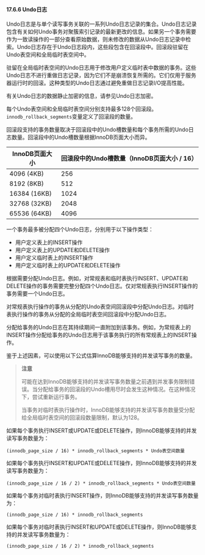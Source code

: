 #### 17.6.6 Undo日志

Undo日志是与单个读写事务关联的一系列Undo日志记录的集合。Undo日志记录包含有关如何Undo事务对聚簇索引记录的最新更改的信息。如果另一个事务需要作为一致读操作的一部分查看原始数据，则未修改的数据从Undo日志记录中检索。Undo日志存在于Undo日志段内，这些段包含在回滚段中。回滚段驻留在Undo表空间和全局临时表空间中。

驻留在全局临时表空间的Undo日志用于修改用户定义临时表中数据的事务。这些Undo日志不进行重做日志记录，因为它们不是崩溃恢复所需的。它们仅用于服务器运行时的回滚。这种类型的Undo日志通过避免重做日志记录I/O提高性能。

有关Undo日志的数据静止加密的信息，请参见Undo日志加密。

每个Undo表空间和全局临时表空间分别支持最多128个回滚段。`innodb_rollback_segments`变量定义了回滚段的数量。

回滚段支持的事务数量取决于回滚段中的Undo槽数量和每个事务所需的Undo日志数量。回滚段中的Undo槽数量根据InnoDB页面大小而异。

| InnoDB页面大小 | 回滚段中的Undo槽数量（InnoDB页面大小 / 16） |
| -------------- | ------------------------------------------- |
| 4096 (4KB)     | 256                                         |
| 8192 (8KB)     | 512                                         |
| 16384 (16KB)   | 1024                                        |
| 32768 (32KB)   | 2048                                        |
| 65536 (64KB)   | 4096                                        |

一个事务最多被分配四个Undo日志，分别用于以下操作类型：

- 用户定义表上的INSERT操作
- 用户定义表上的UPDATE和DELETE操作
- 用户定义临时表上的INSERT操作
- 用户定义临时表上的UPDATE和DELETE操作

根据需要分配Undo日志。例如，对常规表和临时表执行INSERT、UPDATE和DELETE操作的事务需要完整分配四个Undo日志。仅对常规表执行INSERT操作的事务需要一个Undo日志。

对常规表执行操作的事务从分配的Undo表空间回滚段中分配Undo日志。对临时表执行操作的事务从分配的全局临时表空间回滚段中分配Undo日志。

分配给事务的Undo日志在其持续期间一直附加到该事务。例如，为常规表上的INSERT操作分配给事务的Undo日志用于该事务执行的所有常规表上的INSERT操作。

鉴于上述因素，可以使用以下公式估算InnoDB能够支持的并发读写事务的数量。

> **注意**
>
> 可能在达到InnoDB能够支持的并发读写事务数量之前遇到并发事务限制错误。当分配给事务的回滚段的Undo槽用尽时会发生这种情况。在这种情况下，尝试重新运行事务。
>
> 当事务对临时表执行操作时，InnoDB能够支持的并发读写事务数量受分配给全局临时表空间的回滚段数量限制，默认为128。

如果每个事务执行INSERT或UPDATE或DELETE操作，则InnoDB能够支持的并发读写事务数量为：

`(innodb_page_size / 16) * innodb_rollback_segments * Undo表空间数量`

如果每个事务执行INSERT和UPDATE或DELETE操作，则InnoDB能够支持的并发读写事务数量为：

`(innodb_page_size / 16 / 2) * innodb_rollback_segments * Undo表空间数量`

如果每个事务对临时表执行INSERT操作，则InnoDB能够支持的并发读写事务数量为：

`(innodb_page_size / 16) * innodb_rollback_segments`

如果每个事务对临时表执行INSERT和UPDATE或DELETE操作，则InnoDB能够支持的并发读写事务数量为：

`(innodb_page_size / 16 / 2) * innodb_rollback_segments`